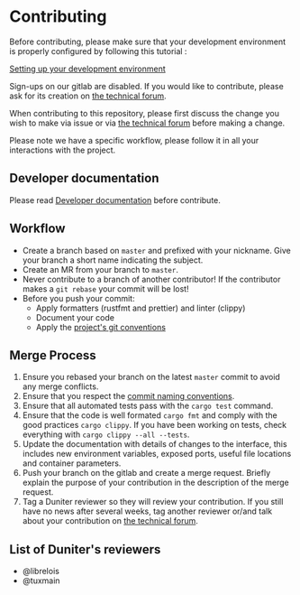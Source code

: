 # Contributing

Before contributing, please make sure that your development environment is properly configured by following this tutorial :

[Setting up your development environment]

Sign-ups on our gitlab are disabled. If you would like to contribute, please ask for its creation on [the technical forum].

When contributing to this repository, please first discuss the change you wish to make via issue or
via [the technical forum] before making a change.

Please note we have a specific workflow, please follow it in all your interactions with the project.

## Developer documentation

Please read [Developer documentation] before contribute.

## Workflow

- Create a branch based on `master` and prefixed with your nickname. Give your branch a short name indicating the subject.
- Create an MR from your branch to `master`.
- Never contribute to a branch of another contributor! If the contributor makes a `git rebase` your commit will be lost!
- Before you push your commit:
  - Apply formatters (rustfmt and prettier) and linter (clippy)
  - Document your code
  - Apply the [project's git conventions]

## Merge Process

1. Ensure you rebased your branch on the latest `master` commit to avoid any merge conflicts.
1. Ensure that you respect the [commit naming conventions].
1. Ensure that all automated tests pass with the `cargo test` command.
1. Ensure that the code is well formated `cargo fmt` and comply with the good practices `cargo clippy`. If you have been working on tests, check everything with `cargo clippy --all --tests`.
1. Update the documentation with details of changes to the interface, this includes new environment variables, exposed ports, useful file locations and container parameters.
1. Push your branch on the gitlab and create a merge request. Briefly explain the purpose of your contribution in the description of the merge request.
1. Tag a Duniter reviewer so they will review your contribution. If you still have no news after several weeks, tag another reviewer or/and talk about your contribution on [the technical forum].

## List of Duniter's reviewers

- @librelois
- @tuxmain

[commit naming conventions]: ./docs/dev/git-conventions.md#naming-commits
[Developer documentation]: ./docs/dev/
[project's git conventions]: ./docs/dev/git-conventions.md
[Setting up your development environment]: ./docs/dev/setup.md
[the technical forum]: https://forum.duniter.org
